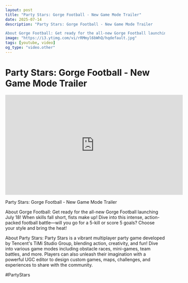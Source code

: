 ```yaml
---
layout: post
title: "Party Stars: Gorge Football - New Game Mode Trailer"
date: 2025-07-14
description: "Party Stars: Gorge Football - New Game Mode Trailer

About Gorge Football: Get ready for the all-new Gorge Football launching July 18! When skills fall ..."
image: "https://i3.ytimg.com/vi/rRMmyl6bWhQ/hqdefault.jpg"
tags: [youtube, video]
og_type: "video.other"
---
```


<script type="application/ld+json">
{
  "@context": "http://schema.org",
  "@type": "VideoObject",
  "name": "Party Stars: Gorge Football - New Game Mode Trailer",
  "description": "Party Stars: Gorge Football - New Game Mode Trailer\n\nAbout Gorge Football: Get ready for the all-new Gorge Football launching July 18! When skills fall short, fists make up! Dive into this intense, action-packed football battle\u2014will you go for a 5-kill or score 5 goals? Choose your style and bring the heat! \n\nAbout Party Stars: Party Stars is a vibrant multiplayer party game developed by Tencent's TiMi Studio Group, blending action, creativity, and fun! Dive into various game modes including obstacle races, mini-games, team battles, and more. Players can also unleash their imagination with a powerful UGC editor to design custom games, maps, challenges, and experiences to share with the community.\n\n#PartyStars",
  "thumbnailUrl": "https://i3.ytimg.com/vi/rRMmyl6bWhQ/hqdefault.jpg",
  "uploadDate": "2025-07-14T11:01:26",
  "embedUrl": "https://www.youtube.com/embed/rRMmyl6bWhQ",
  "publisher": {
    "@type": "Person",
    "name": "Celo Zaga"
  },
  "mainEntityOfPage": {
    "@type": "WebPage",
    "@id": "https://celozaga.github.io/2025/07/14/party-stars:-gorge-football---new-game-mode-trailer-rRMmyl6bWhQ.html"
  },
  "duration": "PT0M0S"
}
</script>

<script type="application/ld+json">
{
  "@context": "http://schema.org",
  "@type": "BlogPosting",
  "headline": "Party Stars: Gorge Football - New Game Mode Trailer",
  "image": "https://i3.ytimg.com/vi/rRMmyl6bWhQ/hqdefault.jpg",
  "publisher": {
    "@type": "Person",
    "name": "Celo Zaga"
  },
  "url": "https://celozaga.github.io/2025/07/14/party-stars:-gorge-football---new-game-mode-trailer-rRMmyl6bWhQ.html",
  "datePublished": "2025-07-14T11:01:26",
  "dateCreated": "2025-07-14T11:01:26",
  "dateModified": "2025-07-14T11:01:26",
  "description": "Party Stars: Gorge Football - New Game Mode Trailer\n\nAbout Gorge Football: Get ready for the all-new Gorge Football launching July 18! When skills fall ...",
  "author": {
    "@type": "Person",
    "name": "Celo Zaga"
  },
  "mainEntityOfPage": {
    "@type": "WebPage",
    "@id": "https://celozaga.github.io/2025/07/14/party-stars:-gorge-football---new-game-mode-trailer-rRMmyl6bWhQ.html"
  }
}
</script>

<h1 class="youtube-post-title">Party Stars: Gorge Football - New Game Mode Trailer</h1>

<iframe width="560" height="315" src="https://www.youtube.com/embed/rRMmyl6bWhQ" class="youtube-post-embed" frameborder="0" allowfullscreen></iframe>

<p class="youtube-post-description">Party Stars: Gorge Football - New Game Mode Trailer

About Gorge Football: Get ready for the all-new Gorge Football launching July 18! When skills fall short, fists make up! Dive into this intense, action-packed football battle—will you go for a 5-kill or score 5 goals? Choose your style and bring the heat! 

About Party Stars: Party Stars is a vibrant multiplayer party game developed by Tencent's TiMi Studio Group, blending action, creativity, and fun! Dive into various game modes including obstacle races, mini-games, team battles, and more. Players can also unleash their imagination with a powerful UGC editor to design custom games, maps, challenges, and experiences to share with the community.

#PartyStars</p>
